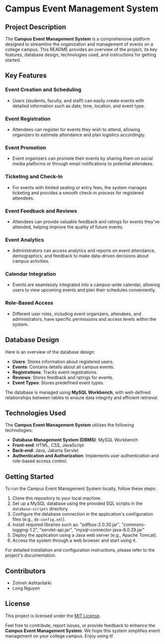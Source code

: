 # Campus Event Management System

## Project Description

The **Campus Event Management System** is a comprehensive platform designed to streamline the organization and management of events on a college campus. This README provides an overview of the project, its key features, database design, technologies used, and instructions for getting started.

## Key Features

### Event Creation and Scheduling
- Users (students, faculty, and staff) can easily create events with detailed information such as date, time, location, and event type.

### Event Registration
- Attendees can register for events they wish to attend, allowing organizers to estimate attendance and plan logistics accordingly.

### Event Promotion
- Event organizers can promote their events by sharing them on social media platforms or through email notifications to potential attendees.

### Ticketing and Check-In
- For events with limited seating or entry fees, the system manages ticketing and provides a smooth check-in process for registered attendees.

### Event Feedback and Reviews
- Attendees can provide valuable feedback and ratings for events they've attended, helping improve the quality of future events.

### Event Analytics
- Administrators can access analytics and reports on event attendance, demographics, and feedback to make data-driven decisions about campus activities.

### Calendar Integration
- Events are seamlessly integrated into a campus-wide calendar, allowing users to view upcoming events and plan their schedules conveniently.

### Role-Based Access
- Different user roles, including event organizers, attendees, and administrators, have specific permissions and access levels within the system.

## Database Design

Here is an overview of the database design:

- **Users**: Stores information about registered users.
- **Events**: Contains details about all campus events.
- **Registrations**: Tracks event registrations.
- **Reviews**: Stores feedback and ratings for events.
- **Event Types**: Stores predefined event types.

The database is managed using **MySQL Workbench**, with well-defined relationships between tables to ensure data integrity and efficient retrieval.

## Technologies Used

The **Campus Event Management System** utilizes the following technologies:

- **Database Management System (DBMS)**: MySQL Workbench
- **Front-end**: HTML, CSS, JavaScript
- **Back-end**: Java, Jakarta Servlet
- **Authentication and Authorization**: Implements user authentication and role-based access control.

## Getting Started

To run the Campus Event Management System locally, follow these steps:

1. Clone this repository to your local machine.
2. Set up a MySQL database using the provided SQL scripts in the `database-scripts` directory.
3. Configure the database connection in the application's configuration files (e.g., `db-config.xml`).
4. Install required libraries such as: "pdfbox-2.0.30.jar", "commons-logging-1.2", "servlet-api.jar", "mysql-connector-java-8.0.29.jar"
5. Deploy the application using a Java web server (e.g., Apache Tomcat).
6. Access the system through a web browser and start using it.

For detailed installation and configuration instructions, please refer to the project's documentation.

## Contributors

- Zohreh Ashtarilarki
- Long Nguyen

## License

This project is licensed under the [MIT License](LICENSE).

Feel free to contribute, report issues, or provide feedback to enhance the **Campus Event Management System**. We hope this system simplifies event management on your college campus. Enjoy using it!
